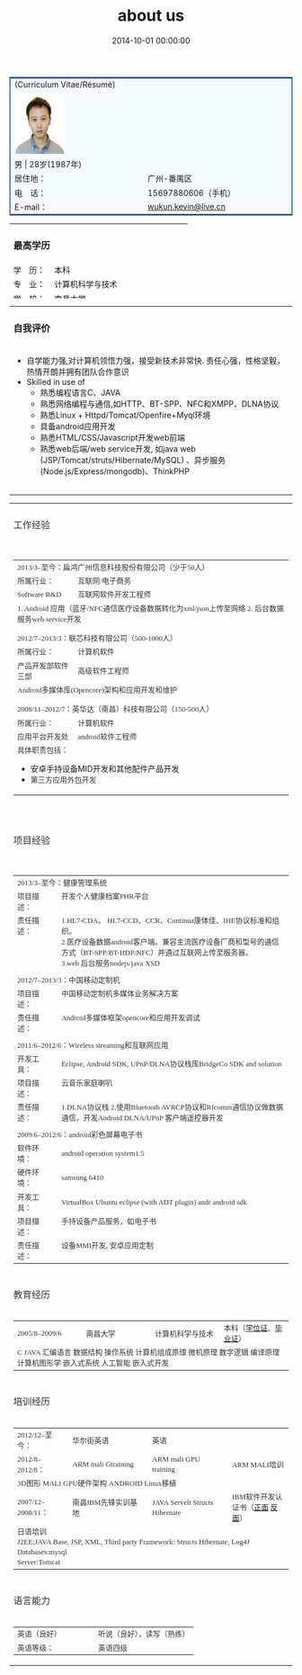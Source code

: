 ﻿---
layout: post
title:  "about us"
date:   2014-10-01 00:00:00
categories: story
---
<table style="border: #3076BC 2px solid; background: #F5FAFE;" border="0" width="97%" cellspacing="0" cellpadding="0" align="center">
<tbody>
<tr>
<td>(Curriculum Vitae/Résumé)</td>
</tr>
<tr>
<td colspan="4" width="17%"><a href="./img/me.png" class="broken_link"><img class="alignnone wp-image-106 size-medium" src="./img/me.png" alt="wukun" width="90" height="110" /></a></td>
</tr>
<tr>
<td colspan="4" height="20">男 | 28岁(1987年)</td>
</tr>
<tr>
<td height="20">居住地：</td>
<td colspan="3" height="20">广州-番禺区</td>
</tr>
<tr>
<td height="20">电　话：</td>
<td colspan="3" height="20">15697880606（手机）</td>
</tr>
<tr>
<td height="20">E-mail：</td>
<td colspan="3" height="20"><a class="blue1" href="mailto:wukun.kevin@live.cn ">wukun.kevin@live.cn</a></td>
</tr>
</tbody>
</table>
<table style="height: 133px;" border="0" width="97%" cellspacing="0" cellpadding="0" align="center">
<tbody>
<tr>
<td colspan="2">
<h3>最高学历</h3>
</td>
</tr>
<tr>
<td width="59">学　历：</td>
<td width="230">本科</td>
</tr>
<tr>
<td>专　业：</td>
<td>计算机科学与技术</td>
</tr>
<tr>
<td height="22">学　校：</td>
<td>南昌大学</td>
</tr>
</tbody>
</table>
<table border="0" width="97%" cellspacing="0" cellpadding="0" align="center">
<tbody>
<tr>
<td align="left" valign="middle">
<h3>自我评价</h3>
</td>
</tr>
<tr>
<td valign="top">
<ul>
<li>自学能力强,对计算机领悟力强，接受新技术非常快. 责任心强，性格坚毅，热情开朗并拥有团队合作意识</li>
<li>Skilled in use of
<ul>
<li>熟悉编程语言C、JAVA</li>
<li>熟悉网络编程与通信,如HTTP、BT-SPP、NFC和XMPP、DLNA协议</li>
<li>熟悉Linux + Httpd/Tomcat/Openfire+Myql环境</li>
<li>具备android应用开发</li>
<li>熟悉HTML/CSS/Javascript开发web前端</li>
<li>熟悉web后端/web service开发, 如java web (JSP/Tomcat/struts/Hibernate/MySQL) 、异步服务(Node.js/Express/mongodb)、ThinkPHP</li>
</ul>
</li>
</ul>
</td>
</tr>
<tr>
<td align="left" valign="middle" height="10"></td>
</tr>
</tbody>
</table>
<table border="0" width="97%" cellspacing="0" cellpadding="0" align="center">
<tbody>
<tr>
<td align="left" valign="middle">
<h3><span style="color: #333333; font-family: Georgia, 'Times New Roman', 'Bitstream Charter', Times, serif;"><span style="font-weight: normal;">工作经验</span></span></h3>
</td>
</tr>
<tr>
<td align="left" valign="middle" height="10"><span style="color: #333333; font-family: Georgia, 'Times New Roman', 'Bitstream Charter', Times, serif; font-size: small;"> </span></td>
</tr>
<tr>
<td align="left" valign="middle">
<table cellspacing="0" cellpadding="0">
<tbody>
<tr>
<td class="text_left" colspan="2"><span style="color: #333333; font-family: Georgia, 'Times New Roman', 'Bitstream Charter', Times, serif; font-size: small;">2013/3&#8211;至今：扁鸿广州信息科技股份有限公司（少于50人）</span></td>
</tr>
<tr>
<td class="text_left" width="22%"><span style="color: #333333; font-family: Georgia, 'Times New Roman', 'Bitstream Charter', Times, serif; font-size: small;">所属行业：</span></td>
<td class="text" width="78%"><span style="color: #333333; font-family: Georgia, 'Times New Roman', 'Bitstream Charter', Times, serif; font-size: small;">互联网/电子商务</span></td>
</tr>
<tr>
<td class="text_left"><span style="color: #333333; font-family: Georgia, 'Times New Roman', 'Bitstream Charter', Times, serif; font-size: small;">Software R&amp;D</span></td>
<td class="text"><span style="color: #333333; font-family: Georgia, 'Times New Roman', 'Bitstream Charter', Times, serif; font-size: small;">互联网软件开发工程师</span></td>
</tr>
<tr>
<td colspan="2" valign="top"><span style="color: #333333; font-family: Georgia, 'Times New Roman', 'Bitstream Charter', Times, serif; font-size: small;">1. Android 应用（蓝牙/NFC通信医疗设备数据转化为xml/json上传至网络 2. 后台数据服务web service开发</span></td>
</tr>
<tr>
<td colspan="2" height="5"><span style="color: #333333; font-family: Georgia, 'Times New Roman', 'Bitstream Charter', Times, serif; font-size: small;"> </span></td>
</tr>
<tr>
<td colspan="2"><span style="color: #333333; font-family: Georgia, 'Times New Roman', 'Bitstream Charter', Times, serif; font-size: small;">2012/7&#8211;2013/3：联芯科技有限公司（500-1000人）</span></td>
</tr>
<tr>
<td class="text_left" width="22%"><span style="color: #333333; font-family: Georgia, 'Times New Roman', 'Bitstream Charter', Times, serif; font-size: small;">所属行业：</span></td>
<td class="text" width="78%"><span style="color: #333333; font-family: Georgia, 'Times New Roman', 'Bitstream Charter', Times, serif; font-size: small;">计算机软件</span></td>
</tr>
<tr>
<td class="text_left"><span style="color: #333333; font-family: Georgia, 'Times New Roman', 'Bitstream Charter', Times, serif; font-size: small;">产品开发部软件三部</span></td>
<td class="text"><span style="color: #333333; font-family: Georgia, 'Times New Roman', 'Bitstream Charter', Times, serif; font-size: small;">高级软件工程师</span></td>
</tr>
<tr>
<td id="Cur_Val" colspan="2" valign="top"><span style="color: #333333; font-family: Georgia, 'Times New Roman', 'Bitstream Charter', Times, serif; font-size: small;">Android多媒体库(Opencore)架构和应用开发和维护</span></td>
</tr>
<tr>
<td colspan="2" height="5"><span style="color: #333333; font-family: Georgia, 'Times New Roman', 'Bitstream Charter', Times, serif; font-size: small;"> </span></td>
</tr>
<tr>
<td class="text_left" colspan="2"><span style="color: #333333; font-family: Georgia, 'Times New Roman', 'Bitstream Charter', Times, serif; font-size: small;">2008/11&#8211;2012/7：英华达（南昌）科技有限公司（150-500人）</span></td>
</tr>
<tr>
<td class="text_left" width="22%"><span style="color: #333333; font-family: Georgia, 'Times New Roman', 'Bitstream Charter', Times, serif; font-size: small;">所属行业：</span></td>
<td class="text" width="78%"><span style="color: #333333; font-family: Georgia, 'Times New Roman', 'Bitstream Charter', Times, serif; font-size: small;">计算机软件</span></td>
</tr>
<tr>
<td class="text_left"><span style="color: #333333; font-family: Georgia, 'Times New Roman', 'Bitstream Charter', Times, serif; font-size: small;">应用平台开发处</span></td>
<td class="text"><span style="color: #333333; font-family: Georgia, 'Times New Roman', 'Bitstream Charter', Times, serif; font-size: small;">android软件工程师</span></td>
</tr>
<tr>
<td colspan="2" valign="top"><span style="color: #333333; font-family: Georgia, 'Times New Roman', 'Bitstream Charter', Times, serif; font-size: small;">具体职责包括：</span></p>
<ul>
<li>安卓手持设备MID开发和其他配件产品开发</li>
<li><span style="color: #333333; font-family: Georgia, 'Times New Roman', 'Bitstream Charter', Times, serif; font-size: small;">第三方应用外包开发</span></li>
</ul>
</td>
</tr>
</tbody>
</table>
</td>
</tr>
<tr>
<td align="left" valign="middle" height="20"><span style="color: #333333; font-family: Georgia, 'Times New Roman', 'Bitstream Charter', Times, serif; font-size: small;"> </span></td>
</tr>
<tr>
<td class="cvtitle" align="left" valign="middle">
<h3><span style="color: #333333; font-family: Georgia, 'Times New Roman', 'Bitstream Charter', Times, serif;"><span style="font-weight: normal;">项目经验</span></span></h3>
</td>
</tr>
<tr>
<td align="left" valign="middle" height="10"><span style="color: #333333; font-family: Georgia, 'Times New Roman', 'Bitstream Charter', Times, serif; font-size: small;"> </span></td>
</tr>
<tr>
<td align="left" valign="middle">
<table class="table_set" border="0" width="100%" cellspacing="0" cellpadding="0">
<tbody>
<tr>
<td class="text_left" colspan="2"><span style="color: #333333; font-family: Georgia, 'Times New Roman', 'Bitstream Charter', Times, serif; font-size: small;">2013/3&#8211;至今：健康管理系统</span></td>
</tr>
<tr>
<td class="text_left" valign="top" width="16%"><span style="color: #333333; font-family: Georgia, 'Times New Roman', 'Bitstream Charter', Times, serif; font-size: small;">项目描述：</span></td>
<td id="Cur_Val" valign="top" width="84%"><span style="color: #333333; font-family: Georgia, 'Times New Roman', 'Bitstream Charter', Times, serif; font-size: small;">开发个人健康档案PHR平台</span></td>
</tr>
<tr>
<td class="text_left" valign="top"><span style="color: #333333; font-family: Georgia, 'Times New Roman', 'Bitstream Charter', Times, serif; font-size: small;">责任描述：</span></td>
<td id="Cur_Val" valign="top"><span style="color: #333333; font-family: Georgia, 'Times New Roman', 'Bitstream Charter', Times, serif; font-size: small;">1.HL7-CDA、 HL7-CCD、CCR、Continua康体佳、IHE协议标准和组织。<br />
2.医疗设备数据android客户端。兼容主流医疗设备厂商和型号的通信方式（BT-SPP/BT-HDP/NFC）并通过互联网上传至服务器。<br />
3.web 后台服务nodejs/java XSD</span></td>
</tr>
<tr>
<td colspan="2"><span style="color: #333333; font-family: Georgia, 'Times New Roman', 'Bitstream Charter', Times, serif; font-size: small;"> </span></td>
</tr>
<tr>
<td class="text_left" colspan="2"><span style="color: #333333; font-family: Georgia, 'Times New Roman', 'Bitstream Charter', Times, serif; font-size: small;">2012/7&#8211;2013/3：中国移动定制机</span></td>
</tr>
<tr>
<td class="text_left" valign="top" width="16%"><span style="color: #333333; font-family: Georgia, 'Times New Roman', 'Bitstream Charter', Times, serif; font-size: small;">项目描述：</span></td>
<td id="Cur_Val" valign="top" width="84%"><span style="color: #333333; font-family: Georgia, 'Times New Roman', 'Bitstream Charter', Times, serif; font-size: small;">中国移动定制机多媒体业务解决方案</span></td>
</tr>
<tr>
<td class="text_left" valign="top"><span style="color: #333333; font-family: Georgia, 'Times New Roman', 'Bitstream Charter', Times, serif; font-size: small;">责任描述：</span></td>
<td id="Cur_Val" valign="top"><span style="color: #333333; font-family: Georgia, 'Times New Roman', 'Bitstream Charter', Times, serif; font-size: small;">Android多媒体框架opencore和应用开发调试</span></td>
</tr>
<tr>
<td colspan="2"><span style="color: #333333; font-family: Georgia, 'Times New Roman', 'Bitstream Charter', Times, serif; font-size: small;"> </span></td>
</tr>
<tr>
<td class="text_left" colspan="2"><span style="color: #333333; font-family: Georgia, 'Times New Roman', 'Bitstream Charter', Times, serif; font-size: small;">2011/6&#8211;2012/6：Wireless streaming和互联网应用</span></td>
</tr>
<tr>
<td class="text_left" valign="top"><span style="color: #333333; font-family: Georgia, 'Times New Roman', 'Bitstream Charter', Times, serif; font-size: small;">开发工具：</span></td>
<td class="text"><span style="color: #333333; font-family: Georgia, 'Times New Roman', 'Bitstream Charter', Times, serif; font-size: small;">Eclipse, Android SDK, UPnP/DLNA协议栈库BridgeCo SDK and solution</span></td>
</tr>
<tr>
<td class="text_left" valign="top" width="16%"><span style="color: #333333; font-family: Georgia, 'Times New Roman', 'Bitstream Charter', Times, serif; font-size: small;">项目描述：</span></td>
<td id="Cur_Val" valign="top" width="84%"><span style="color: #333333; font-family: Georgia, 'Times New Roman', 'Bitstream Charter', Times, serif; font-size: small;">云音乐家庭喇叭</span></td>
</tr>
<tr>
<td class="text_left" valign="top"><span style="color: #333333; font-family: Georgia, 'Times New Roman', 'Bitstream Charter', Times, serif; font-size: small;">责任描述：</span></td>
<td id="Cur_Val" valign="top"><span style="color: #333333; font-family: Georgia, 'Times New Roman', 'Bitstream Charter', Times, serif; font-size: small;">1.DLNA协议栈 2.使用Bluetooth AVRCP协议和Rfcomm通信协议做数据通信，开发Android DLNA/UPnP 客户端遥控器开发</span></td>
</tr>
<tr>
<td colspan="2"><span style="color: #333333; font-family: Georgia, 'Times New Roman', 'Bitstream Charter', Times, serif; font-size: small;"> </span></td>
</tr>
<tr>
<td class="text_left" colspan="2"><span style="color: #333333; font-family: Georgia, 'Times New Roman', 'Bitstream Charter', Times, serif; font-size: small;">2009/6&#8211;2012/6：android彩色屏幕电子书</span></td>
</tr>
<tr>
<td class="text_left" valign="top"><span style="color: #333333; font-family: Georgia, 'Times New Roman', 'Bitstream Charter', Times, serif; font-size: small;">软件环境：</span></td>
<td class="text"><span style="color: #333333; font-family: Georgia, 'Times New Roman', 'Bitstream Charter', Times, serif; font-size: small;">android operation system1.5</span></td>
</tr>
<tr>
<td class="text_left" valign="top"><span style="color: #333333; font-family: Georgia, 'Times New Roman', 'Bitstream Charter', Times, serif; font-size: small;">硬件环境：</span></td>
<td class="text"><span style="color: #333333; font-family: Georgia, 'Times New Roman', 'Bitstream Charter', Times, serif; font-size: small;">samsung 6410</span></td>
</tr>
<tr>
<td class="text_left" valign="top"><span style="color: #333333; font-family: Georgia, 'Times New Roman', 'Bitstream Charter', Times, serif; font-size: small;">开发工具：</span></td>
<td class="text"><span style="color: #333333; font-family: Georgia, 'Times New Roman', 'Bitstream Charter', Times, serif; font-size: small;">VirtualBox Ubuntu eclipse (with ADT plugin) andr android sdk</span></td>
</tr>
<tr>
<td class="text_left" valign="top" width="16%"><span style="color: #333333; font-family: Georgia, 'Times New Roman', 'Bitstream Charter', Times, serif; font-size: small;">项目描述：</span></td>
<td id="Cur_Val" valign="top" width="84%"><span style="color: #333333; font-family: Georgia, 'Times New Roman', 'Bitstream Charter', Times, serif; font-size: small;">手持设备产品服务，如电子书</span></td>
</tr>
<tr>
<td class="text_left" valign="top"><span style="color: #333333; font-family: Georgia, 'Times New Roman', 'Bitstream Charter', Times, serif; font-size: small;">责任描述：</span></td>
<td id="Cur_Val" valign="top"><span style="color: #333333; font-family: Georgia, 'Times New Roman', 'Bitstream Charter', Times, serif; font-size: small;">设备MMI开发, 安卓应用定制</span></td>
</tr>
</tbody>
</table>
</td>
</tr>
<tr>
<td class="cvtitle" align="left" valign="middle">
<h3><span style="color: #333333; font-family: Georgia, 'Times New Roman', 'Bitstream Charter', Times, serif;"><span style="font-weight: normal;">教育经历</span></span></h3>
</td>
</tr>
<tr>
<td align="left" valign="middle">
<table class="table_set" border="0" width="100%" cellspacing="0" cellpadding="0">
<tbody>
<tr>
<td width="25%"><span style="color: #333333; font-family: Georgia, 'Times New Roman', 'Bitstream Charter', Times, serif; font-size: small;">2005/8&#8211;2009/6</span></td>
<td width="25%"><span style="color: #333333; font-family: Georgia, 'Times New Roman', 'Bitstream Charter', Times, serif; font-size: small;">南昌大学</span></td>
<td width="25%"><span style="color: #333333; font-family: Georgia, 'Times New Roman', 'Bitstream Charter', Times, serif; font-size: small;">计算机科学与技术</span></td>
<td width="25%"><span style="color: #333333; font-family: Georgia, 'Times New Roman', 'Bitstream Charter', Times, serif; font-size: small;">本科（<a title="学位证" href="http://www.diwumeng.com/wukun/wp-content/uploads/2014/08/%E5%AD%A6%E5%A3%AB%E5%AD%A6%E4%BD%8D%E8%AF%81%E4%B9%A6.jpg">学位证</a>、<a title="毕业证" href="http://www.diwumeng.com/wukun/wp-content/uploads/2014/08/%E5%AD%A6%E5%A3%AB%E5%AD%A6%E4%BD%8D%E8%AF%81%E4%B9%A6.jpg">毕业证</a>）</span></td>
</tr>
<tr>
<td id="Cur_Val" colspan="4" valign="top" height="30"><span style="color: #333333; font-family: Georgia, 'Times New Roman', 'Bitstream Charter', Times, serif; font-size: small;">C JAVA 汇编语言 数据结构 操作系统 计算机组成原理 微机原理 数字逻辑 编译原理 计算机图形学 嵌入式系统 人工智能 嵌入式开发</span></td>
</tr>
</tbody>
</table>
</td>
</tr>
<tr>
<td class="cvtitle" align="left" valign="middle">
<h3><span style="color: #333333; font-family: Georgia, 'Times New Roman', 'Bitstream Charter', Times, serif;"><span style="font-weight: normal;">培训经历</span></span></h3>
</td>
</tr>
<tr>
<td align="left" valign="middle">
<table class="table_set" border="0" width="100%" cellspacing="0" cellpadding="0">
<tbody>
<tr>
<td class="text_left" width="20%"><span style="color: #333333; font-family: Georgia, 'Times New Roman', 'Bitstream Charter', Times, serif; font-size: small;">2012/12&#8211;至今：</span></td>
<td class="text" width="29%"><span style="color: #333333; font-family: Georgia, 'Times New Roman', 'Bitstream Charter', Times, serif; font-size: small;">华尔街英语</span></td>
<td class="text" width="29%"><span style="color: #333333; font-family: Georgia, 'Times New Roman', 'Bitstream Charter', Times, serif; font-size: small;">英语</span></td>
<td class="text" width="22%"><span style="color: #333333; font-family: Georgia, 'Times New Roman', 'Bitstream Charter', Times, serif; font-size: small;"> </span></td>
</tr>
<tr>
<td class="text_left" width="20%"><span style="color: #333333; font-family: Georgia, 'Times New Roman', 'Bitstream Charter', Times, serif; font-size: small;">2012/8&#8211;2012/8：</span></td>
<td class="text" width="29%"><span style="color: #333333; font-family: Georgia, 'Times New Roman', 'Bitstream Charter', Times, serif; font-size: small;">ARM mali Gtraining</span></td>
<td class="text" width="29%"><span style="color: #333333; font-family: Georgia, 'Times New Roman', 'Bitstream Charter', Times, serif; font-size: small;">ARM mali GPU training</span></td>
<td class="text" width="22%"><span style="color: #333333; font-family: Georgia, 'Times New Roman', 'Bitstream Charter', Times, serif; font-size: small;">ARM MALI培训</span></td>
</tr>
<tr>
<td id="Cur_Val" colspan="4" valign="top"><span style="color: #333333; font-family: Georgia, 'Times New Roman', 'Bitstream Charter', Times, serif; font-size: small;">3D图形 MALI GPU硬件架构 ANDROID Linux移植</span></td>
</tr>
<tr>
<td class="text_left" width="20%"><span style="color: #333333; font-family: Georgia, 'Times New Roman', 'Bitstream Charter', Times, serif; font-size: small;">2007/12&#8211;2008/11：</span></td>
<td class="text" width="29%"><span style="color: #333333; font-family: Georgia, 'Times New Roman', 'Bitstream Charter', Times, serif; font-size: small;">南昌IBM先锋实训基地</span></td>
<td class="text" width="29%"><span style="color: #333333; font-family: Georgia, 'Times New Roman', 'Bitstream Charter', Times, serif; font-size: small;">JAVA Servelt Structs Hibernate</span></td>
<td class="text" width="22%"><span style="color: #333333; font-family: Georgia, 'Times New Roman', 'Bitstream Charter', Times, serif; font-size: small;">IBM软件开发认证书（<a title="ibm01" href="http://www.diwumeng.com/wukun/wp-content/uploads/2014/08/%E5%AD%A6%E5%A3%AB%E5%AD%A6%E4%BD%8D%E8%AF%81%E4%B9%A6.jpg">正面</a> <a title="ibm02" href="http://www.diwumeng.com/wukun/wp-content/uploads/2014/08/%E5%AD%A6%E5%A3%AB%E5%AD%A6%E4%BD%8D%E8%AF%81%E4%B9%A6.jpg">反面</a>）</span></td>
</tr>
<tr>
<td id="Cur_Val" colspan="4" valign="top"><span style="color: #333333; font-family: Georgia, 'Times New Roman', 'Bitstream Charter', Times, serif; font-size: small;">日语培训<br />
J2EE:JAVA Base, JSP, XML, Third party Framework: Structs Hibernate, Log4J<br />
Databases:mysql<br />
Server:Tomcat</span></td>
</tr>
</tbody>
</table>
</td>
</tr>
<tr>
<td class="cvtitle" align="left" valign="middle">
<h3><span style="color: #333333; font-family: Georgia, 'Times New Roman', 'Bitstream Charter', Times, serif;"><span style="font-weight: normal;">语言能力</span></span></h3>
</td>
</tr>
<tr>
<td align="left" valign="middle">
<table border="0" width="97%" cellspacing="0" cellpadding="0">
<tbody>
<tr>
<td class="text_left" width="130"><span style="color: #333333; font-family: Georgia, 'Times New Roman', 'Bitstream Charter', Times, serif; font-size: small;">英语（良好）</span></td>
<td class="text"><span style="color: #333333; font-family: Georgia, 'Times New Roman', 'Bitstream Charter', Times, serif; font-size: small;">听说（良好），读写（熟练）</span></td>
</tr>
<tr>
<td class="text_left" width="130"><span style="color: #333333; font-family: Georgia, 'Times New Roman', 'Bitstream Charter', Times, serif; font-size: small;">英语等级：</span></td>
<td class="text"><span style="color: #333333; font-family: Georgia, 'Times New Roman', 'Bitstream Charter', Times, serif; font-size: small;">英语四级</span></td>
</tr>
</tbody>
</table>
</td>
</tr>
</tbody>
</table>